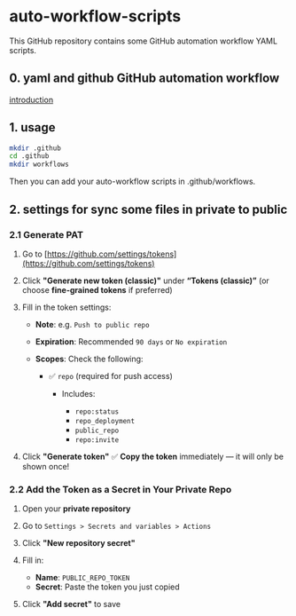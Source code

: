# auto-workflow-scripts

This GitHub repository contains some GitHub automation workflow YAML scripts.

## 0. yaml and github GitHub automation workflow

[introduction](https://docs.github.com/zh/actions)

## 1. usage

```sh
mkdir .github
cd .github
mkdir workflows
```
Then you can add your auto-workflow scripts in .github/workflows.

## 2. settings for sync some files in private to public

### 2.1 Generate PAT

1. Go to [https://github.com/settings/tokens](https://github.com/settings/tokens)

2. Click **"Generate new token (classic)"** under **“Tokens (classic)”**
   (or choose **fine-grained tokens** if preferred)

3. Fill in the token settings:

   * **Note**: e.g. `Push to public repo`
   * **Expiration**: Recommended `90 days` or `No expiration`
   * **Scopes**: Check the following:

     * ✅ `repo` (required for push access)

       * Includes:

         * `repo:status`
         * `repo_deployment`
         * `public_repo`
         * `repo:invite`

4. Click **"Generate token"**
   ✅ **Copy the token** immediately — it will only be shown once!

### 2.2 Add the Token as a Secret in Your Private Repo

1. Open your **private repository**
2. Go to `Settings > Secrets and variables > Actions`
3. Click **"New repository secret"**
4. Fill in:

   * **Name**: `PUBLIC_REPO_TOKEN`
   * **Secret**: Paste the token you just copied
5. Click **"Add secret"** to save


